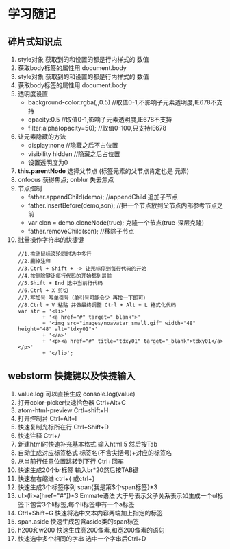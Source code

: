 # 学习随记
## 碎片式知识点
1. style对象 获取到的和设置的都是行内样式的 数值
1. 获取body标签的属性用 document.body
1. style对象 获取到的和设置的都是行内样式的 数值
1. 获取body标签的属性用 document.body
1. 透明度设置
    + background-color:rgba(*,*,0.5) //取值0-1,不影响子元素透明度,IE678不支持
    + opacity:0.5 //取值0-1,影响子元素透明度,IE678不支持
    + filter:alpha(opacity=50); //取值0-100,只支持IE678
1. 让元素隐藏的方法
    + display:none //隐藏之后不占位置
    + visibility hidden  //隐藏之后占位置
    + 设置透明度为0
1. __this.parentNode__ 选择父节点 (标签元素的父节点肯定也是 元素)
1. onfocus 获得焦点; onblur 失去焦点
1. 节点控制
    + father.appendChild(demo); //appendChild  追加子节点
    +  father.insertBefore(demo,son); //把一个节点放到父节点内部参考节点之前
    + var clon = demo.cloneNode(true); 克隆一个节点(true-深层克隆)
    + father.removeChild(son);  //移除子节点
1. 批量操作字符串的快捷键
    ```
    //1.拖动鼠标滚轮同时选中多行
    //2.删掉注释
    //3.Ctrl + Shift + -> 让光标停到每行代码的开始
    //4.按删除键让每行代码的开始都到最前
    //5.Shift + End 选中当前行代码
    //6.Ctrl + X 剪切
    //7.写加号 写单引号（单引号可能会少 再按一下即可）
    //8.Ctrl + V 粘贴 并做最终调整 Ctrl + Alt + L 格式化代码
    var str = '<li>'
            + '<a href="#" target="_blank">'
            + '<img src="images/noavatar_small.gif" width="48" height="48" alt="tdxy01">'
            + '</a>'
            + '<p><a href="#" title="tdxy01" target="_blank">tdxy01</a></p>'
            + '</li>';

    ```

## webstorm 快捷键以及快捷输入
1. value.log 可以直接生成 console.log(value)
1. 打开color-picker快速拾色器	Ctrl+Alt+C
1. atom-html-preview 	Crtl+shift+H
1. 打开控制台		Ctrl+Alt+I
1. 快速复制光标所在行		Ctrl+Shift+D
1. 快速注释			Ctrl+/
1. 新建html时快速补充基本格式	输入html:5 然后按Tab
1. 自动生成对应标签格式	标签名(不含尖括号)+对应的标签名
1. 从当前行任意位置跳转到下行   	Ctrl+回车
1. 快速生成20个br标签   	输入br*20然后按TAB键
1. 快速左右缩进    		ctrl+{   或ctrl+}
1. 快速生成3个标签序列   	span{我是第$个span标签}*3
1. ul>(li>a[href="#"])*3    	Emmate语法 大于号表示父子关系表示如生成一个ul标签下包含3个li标签,每个li标签中有一个a标签
1. Ctrl+Shift+G		快速将选中文本内容两端加上指定的标签
1. span.aside		快速生成包含aside类的span标签
1. h200和w200		快速生成高200像素,和宽200像素的语句
1. 快速选中多个相同的字串	选中一个字串后Ctrl+D
